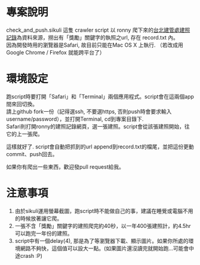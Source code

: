 # 專案說明
check_and_push.sikuli 這隻 crawler script 以 ronny 爬下來的[台北建管處建照記錄](http://tpebuilding.g0v.ronny.tw)為資料來源，撈出有「獎勵」關鍵字的執照之url, 存在 record.txt 內。  
因為開發時用的瀏覽器是Safari, 故目前只能在Mac OS X 上執行. （若改成用Google Chrome / Firefox 就能跨平台了）  

# 環境設定
跑script時要打開「Safari」和「Terminal」兩個應用程式。script會在這兩個app間來回切換。  
請上github fork一份（記得選ssh, 不要選https, 否則push時會要求輸入username/password），並打開Terminal, cd到專案目錄下.  
Safari則打開ronny的建照記錄網頁，選一張建照。script會從該張建照開始，往它的上一張爬。  
  
這樣就好了.  script會自動把抓到的url append到record.txt的檔尾，並把這份更動commit、push回去。  

如果你有爬出一些東西，歡迎發pull request給我。

# 注意事項
1. 由於sikuli運用螢幕截圖，跑script時不能做自己的事，建議在睡覺或電腦不用的時候放著讓它爬。  
2. 一張不含「獎勵」關鍵字的建照爬完約40秒，以一年400張建照計，約4.5hr可以跑完一年份的建照。
3. script中有一個delay(4), 那是為了等瀏覽器下載、顯示圖片。如果你所處的環境網路不夠快，這個值可以設大一點。(如果圖片還沒讀完就開始跑...可能會中途crash :P)

